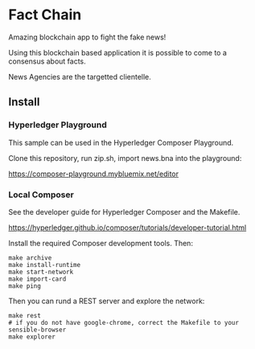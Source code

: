 # Fact Chain

Amazing blockchain app to fight the fake news!

Using this blockchain based application it is 
possible to come to a consensus about facts.

News Agencies are the targetted clientelle.


## Install

### Hyperledger Playground

This sample can be used in the Hyperledger Composer Playground.

Clone this repository, run zip.sh, import news.bna into the
playground:

https://composer-playground.mybluemix.net/editor


### Local Composer

See the developer guide for Hyperledger Composer and the Makefile.

https://hyperledger.github.io/composer/tutorials/developer-tutorial.html

Install the required Composer development tools. Then:

```
make archive
make install-runtime
make start-network
make import-card
make ping
```

Then you can rund a REST server and explore the network:

```
make rest
# if you do not have google-chrome, correct the Makefile to your sensible-browser
make explorer
```

